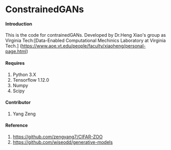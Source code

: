 # ConstrainedGANs

#### Introduction
This is the code for contrainedGANs. Developed by Dr.Heng Xiao's group as Virginia Tech:[Data-Enabled Computational Mechinics Laboratory at Virginia Tech.] (https://www.aoe.vt.edu/people/faculty/xiaoheng/personal-page.html)

#### Requires
1. Python 3.X
2. Tensorflow 1.12.0
3. Numpy 
4. Scipy


#### Contributor

1.  Yang Zeng

#### Reference

1. https://github.com/zengyang7/CIFAR-ZOO
2. https://github.com/wiseodd/generative-models
